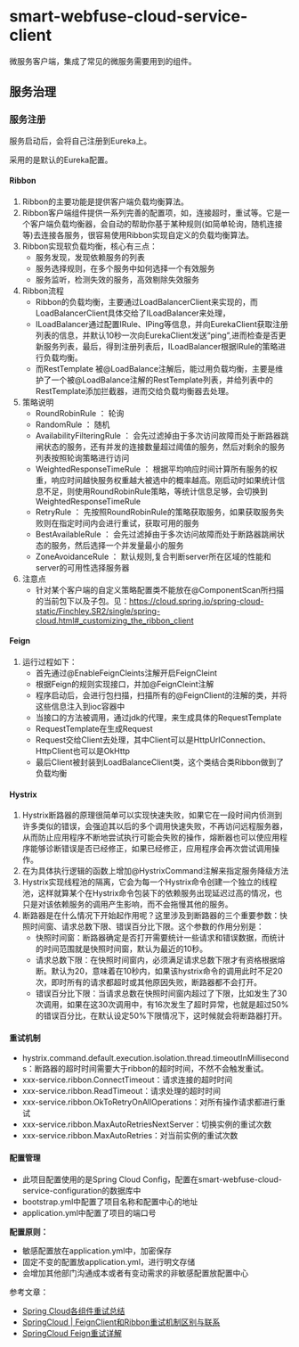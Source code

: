 # smart-webfuse-cloud-service-client

微服务客户端，集成了常见的微服务需要用到的组件。


## 服务治理

### 服务注册

服务启动后，会将自己注册到Eureka上。

采用的是默认的Eureka配置。

#### Ribbon

1. Ribbon的主要功能是提供客户端负载均衡算法。
2. Ribbon客户端组件提供一系列完善的配置项，如，连接超时，重试等。它是一个客户端负载均衡器，会自动的帮助你基于某种规则(如简单轮询，随机连接等)去连接各服务，很容易使用Ribbon实现自定义的负载均衡算法。
3. Ribbon实现软负载均衡，核心有三点：
   * 服务发现，发现依赖服务的列表
   * 服务选择规则，在多个服务中如何选择一个有效服务
   * 服务监听，检测失效的服务，高效剔除失效服务
4. Ribbon流程
   * Ribbon的负载均衡，主要通过LoadBalancerClient来实现的，而LoadBalancerClient具体交给了ILoadBalancer来处理，
   * ILoadBalancer通过配置IRule、IPing等信息，并向EurekaClient获取注册列表的信息，并默认10秒一次向EurekaClient发送“ping”,进而检查是否更新服务列表，最后，得到注册列表后，ILoadBalancer根据IRule的策略进行负载均衡。
   * 而RestTemplate 被@LoadBalance注解后，能过用负载均衡，主要是维护了一个被@LoadBalance注解的RestTemplate列表，并给列表中的RestTemplate添加拦截器，进而交给负载均衡器去处理。
5. 策略说明
   * RoundRobinRule ： 轮询
   * RandomRule ： 随机
   * AvailabilityFilteringRule ： 会先过滤掉由于多次访问故障而处于断路器跳闸状态的服务，还有并发的连接数量超过阈值的服务，然后对剩余的服务列表按照轮询策略进行访问
   * WeightedResponseTimeRule ： 根据平均响应时间计算所有服务的权重，响应时间越快服务权重越大被选中的概率越高。刚启动时如果统计信息不足，则使用RoundRobinRule策略，等统计信息足够，会切换到WeightedResponseTimeRule
   * RetryRule ： 先按照RoundRobinRule的策略获取服务，如果获取服务失败则在指定时间内会进行重试，获取可用的服务
   * BestAvailableRule ： 会先过滤掉由于多次访问故障而处于断路器跳闸状态的服务，然后选择一个并发量最小的服务
   * ZoneAvoidanceRule ： 默认规则,复合判断server所在区域的性能和server的可用性选择服务器
6. 注意点
   * 针对某个客户端的自定义策略配置类不能放在@ComponentScan所扫描的当前包下以及子包。见：https://cloud.spring.io/spring-cloud-static/Finchley.SR2/single/spring-cloud.html#_customizing_the_ribbon_client
   
#### Feign

1. 运行过程如下：
   * 首先通过@EnableFeignCleints注解开启FeignCleint
   * 根据Feign的规则实现接口，并加@FeignCleint注解
   * 程序启动后，会进行包扫描，扫描所有的@FeignClient的注解的类，并将这些信息注入到ioc容器中
   * 当接口的方法被调用，通过jdk的代理，来生成具体的RequestTemplate
   * RequestTemplate在生成Request
   * Request交给Client去处理，其中Client可以是HttpUrlConnection、HttpClient也可以是OkHttp
   * 最后Client被封装到LoadBalanceClient类，这个类结合类Ribbon做到了负载均衡
   
#### Hystrix

1. Hystrix断路器的原理很简单可以实现快速失败，如果它在一段时间内侦测到许多类似的错误，会强迫其以后的多个调用快速失败，不再访问远程服务器，从而防止应用程序不断地尝试执行可能会失败的操作，熔断器也可以使应用程序能够诊断错误是否已经修正，如果已经修正，应用程序会再次尝试调用操作。
2. 在为具体执行逻辑的函数上增加@HystrixCommand注解来指定服务降级方法
3. Hystrix实现线程池的隔离，它会为每一个Hystrix命令创建一个独立的线程池，这样就算某个在Hystrix命令包装下的依赖服务出现延迟过高的情况，也只是对该依赖服务的调用产生影响，而不会拖慢其他的服务。
4. 断路器是在什么情况下开始起作用呢？这里涉及到断路器的三个重要参数：快照时间窗、请求总数下限、错误百分比下限。这个参数的作用分别是： 
   * 快照时间窗：断路器确定是否打开需要统计一些请求和错误数据，而统计的时间范围就是快照时间窗，默认为最近的10秒。
   * 请求总数下限：在快照时间窗内，必须满足请求总数下限才有资格根据熔断。默认为20，意味着在10秒内，如果该hystrix命令的调用此时不足20次，即时所有的请求都超时或其他原因失败，断路器都不会打开。
   * 错误百分比下限：当请求总数在快照时间窗内超过了下限，比如发生了30次调用，如果在这30次调用中，有16次发生了超时异常，也就是超过50%的错误百分比，在默认设定50%下限情况下，这时候就会将断路器打开。   
   
#### 重试机制

 * hystrix.command.default.execution.isolation.thread.timeoutInMilliseconds：断路器的超时时间需要大于ribbon的超时时间，不然不会触发重试。   
 * xxx-service.ribbon.ConnectTimeout：请求连接的超时时间
 * xxx-service.ribbon.ReadTimeout：请求处理的超时时间
 * xxx-service.ribbon.OkToRetryOnAllOperations：对所有操作请求都进行重试
 * xxx-service.ribbon.MaxAutoRetriesNextServer：切换实例的重试次数
 * xxx-service.ribbon.MaxAutoRetries：对当前实例的重试次数
 
#### 配置管理

 * 此项目配置使用的是Spring Cloud Config，配置在smart-webfuse-cloud-service-configuration的数据库中
 * bootstrap.yml中配置了项目名称和配置中心的地址
 * application.yml中配置了项目的端口号
 

**配置原则：**
- 敏感配置放在application.yml中，加密保存
- 固定不变的配置放application.yml，进行明文存储
- 会增加其他部门沟通成本或者有变动需求的非敏感配置放配置中心


 
 
 
参考文章：

- [Spring Cloud各组件重试总结](http://www.itmuch.com/spring-cloud-sum/spring-cloud-retry/)
- [SpringCloud | FeignClient和Ribbon重试机制区别与联系](https://blog.csdn.net/woshilijiuyi/article/details/78959759)
- [SpringCloud Feign重试详解](http://www.cnblogs.com/zhangjianbin/p/7228628.html)
                             